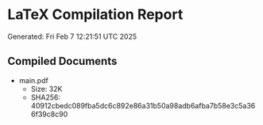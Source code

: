 # LaTeX Compilation Report
Generated: Fri Feb  7 12:21:51 UTC 2025
## Compiled Documents
- main.pdf
  - Size: 32K
  - SHA256: 40912cbedc089fba5dc6c892e86a31b50a98adb6afba7b58e3c5a366f39c8c90
